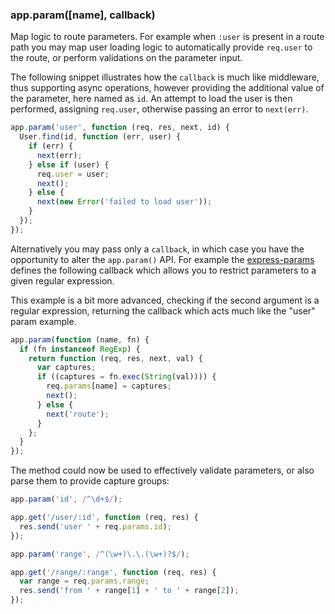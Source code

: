 <h3 id='app.param'>app.param([name], callback)</h3>

Map logic to route parameters. For example when `:user` is present in a route path you may map user loading logic to automatically provide `req.user` to the route, or perform validations on the parameter input.

The following snippet illustrates how the `callback` is much like middleware, thus supporting async operations, however providing the additional value of the parameter, here named as `id`. An attempt to load the user is then performed, assigning `req.user`, otherwise passing an error to `next(err)`.

```js
app.param('user', function (req, res, next, id) {
  User.find(id, function (err, user) {
    if (err) {
      next(err);
    } else if (user) {
      req.user = user;
      next();
    } else {
      next(new Error('failed to load user'));
    }
  });
});
```

Alternatively you may pass only a `callback`, in which case you have the opportunity to alter the `app.param()` API. For example the <a href="http://github.com/expressjs/express-params">express-params</a> defines the following callback which allows you to restrict parameters to a given regular expression.

This example is a bit more advanced, checking if the second argument is a regular expression, returning the callback which acts much like the "user" param example.

```js
app.param(function (name, fn) {
  if (fn instanceof RegExp) {
    return function (req, res, next, val) {
      var captures;
      if ((captures = fn.exec(String(val)))) {
        req.params[name] = captures;
        next();
      } else {
        next('route');
      }
    };
  }
});
```

The method could now be used to effectively validate parameters, or also parse them to provide capture groups:

```js
app.param('id', /^\d+$/);

app.get('/user/:id', function (req, res) {
  res.send('user ' + req.params.id);
});

app.param('range', /^(\w+)\.\.(\w+)?$/);

app.get('/range/:range', function (req, res) {
  var range = req.params.range;
  res.send('from ' + range[1] + ' to ' + range[2]);
});
```
